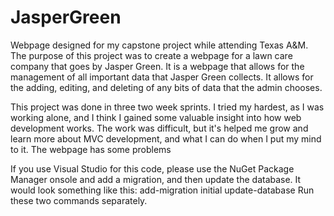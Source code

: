 # JasperGreen
Webpage designed for my capstone project while attending Texas A&amp;M. The purpose of this project was to create a webpage for a lawn care company that goes by Jasper Green.
It is a webpage that allows for the management of all important data that Jasper Green collects. It allows for the adding, editing, and deleting of any bits of data that the admin chooses.

This project was done in three two week sprints. I tried my hardest, as I was working alone, and I think I gained some valuable insight into how web development 
works. The work was difficult, but it's helped me grow and learn more about MVC development, and what I can do when I put my mind to it. The webpage has some problems

If you use Visual Studio for this code, please use the NuGet Package Manager onsole and add a migration, and then update the database.
It would look something like this:
                                    add-migration initial
                                    update-database
Run these two commands separately.
